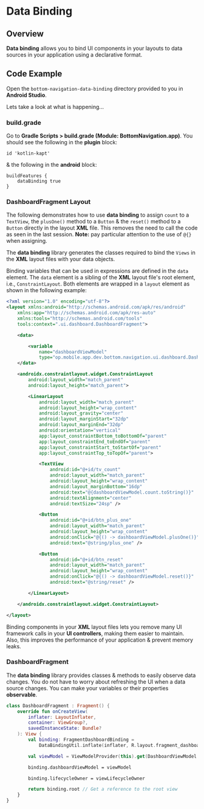 # **Data Binding**

## Overview
**Data binding** allows you to bind UI components in your layouts to data sources in your application using a declarative format.

## Code Example
Open the `bottom-navigation-data-binding` directory provided to you in **Android Studio**. 

Lets take a look at what is happening...

### build.grade

Go to **Gradle Scripts > build.grade (Module: BottomNavigation.app)**. You should see the following in the **plugin** block:

```
id 'kotlin-kapt'
```

& the following in the **android** block:

```
buildFeatures {
    dataBinding true
}
```

### DashboardFragment Layout

The following demonstrates how to use **data binding** to assign `count` to a `TextView`, the `plusOne()` method to a `Button` & the `reset()` method to a `Button` directly in the layout **XML** file. This removes the need to call the code as seen in the last session. **Note:** pay particular attention to the use of `@{}` when assigning.

The **data binding** library generates the classes required to bind the `Views` in the **XML** layout files with your data objects.

Binding variables that can be used in expressions are defined in the `data` element. The `data` element is a sibling of the **XML** layout file's root element, i.e., `ConstraintLayout`. Both elements are wrapped in a `layout` element as shown in the following example:

```xml
<?xml version="1.0" encoding="utf-8"?>
<layout xmlns:android="http://schemas.android.com/apk/res/android"
    xmlns:app="http://schemas.android.com/apk/res-auto"
    xmlns:tools="http://schemas.android.com/tools"
    tools:context=".ui.dashboard.DashboardFragment">

    <data>

        <variable
            name="dashboardViewModel"
            type="op.mobile.app.dev.bottom.navigation.ui.dashboard.DashboardViewModel" />
    </data>

    <androidx.constraintlayout.widget.ConstraintLayout
        android:layout_width="match_parent"
        android:layout_height="match_parent">

        <LinearLayout
            android:layout_width="match_parent"
            android:layout_height="wrap_content"
            android:layout_gravity="center"
            android:layout_marginStart="32dp"
            android:layout_marginEnd="32dp"
            android:orientation="vertical"
            app:layout_constraintBottom_toBottomOf="parent"
            app:layout_constraintEnd_toEndOf="parent"
            app:layout_constraintStart_toStartOf="parent"
            app:layout_constraintTop_toTopOf="parent">

            <TextView
                android:id="@+id/tv_count"
                android:layout_width="match_parent"
                android:layout_height="wrap_content"
                android:layout_marginBottom="16dp"
                android:text="@{dashboardViewModel.count.toString()}"
                android:textAlignment="center"
                android:textSize="24sp" />

            <Button
                android:id="@+id/btn_plus_one"
                android:layout_width="match_parent"
                android:layout_height="wrap_content"
                android:onClick="@{() -> dashboardViewModel.plusOne()}"
                android:text="@string/plus_one" />

            <Button
                android:id="@+id/btn_reset"
                android:layout_width="match_parent"
                android:layout_height="wrap_content"
                android:onClick="@{() -> dashboardViewModel.reset()}"
                android:text="@string/reset" />

        </LinearLayout>

    </androidx.constraintlayout.widget.ConstraintLayout>

</layout>
```
Binding components in your **XML** layout files lets you remove many UI framework calls in your **UI controllers**, making them easier to maintain. Also, this improves the performance of your application & prevent memory leaks.

### DashboardFragment

The **data binding** library provides classes & methods to easily observe data changes. You do not have to worry about refreshing the UI when a data source changes. You can make your variables or their properties **observable**. 

```kotlin
class DashboardFragment : Fragment() {
    override fun onCreateView(
        inflater: LayoutInflater,
        container: ViewGroup?,
        savedInstanceState: Bundle?
    ): View {
        val binding: FragmentDashboardBinding =
            DataBindingUtil.inflate(inflater, R.layout.fragment_dashboard, container, false)

        val viewModel = ViewModelProvider(this).get(DashboardViewModel::class.java)

        binding.dashboardViewModel = viewModel

        binding.lifecycleOwner = viewLifecycleOwner

        return binding.root // Get a reference to the root view
    }
}
```